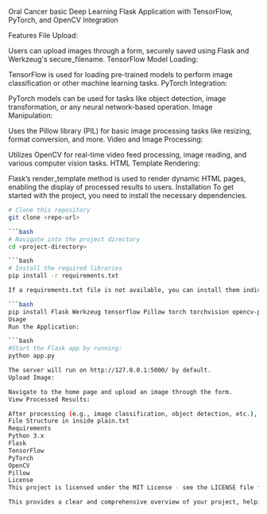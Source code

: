 Oral Cancer basic Deep Learning
Flask Application with TensorFlow, PyTorch, and OpenCV Integration

Features
File Upload:

Users can upload images through a form, securely saved using Flask and Werkzeug's secure_filename.
TensorFlow Model Loading:

TensorFlow is used for loading pre-trained models to perform image classification or other machine learning tasks.
PyTorch Integration:

PyTorch models can be used for tasks like object detection, image transformation, or any neural network-based operation.
Image Manipulation:

Uses the Pillow library (PIL) for basic image processing tasks like resizing, format conversion, and more.
Video and Image Processing:

Utilizes OpenCV for real-time video feed processing, image reading, and various computer vision tasks.
HTML Template Rendering:

Flask’s render_template method is used to render dynamic HTML pages, enabling the display of processed results to users.
Installation
To get started with the project, you need to install the necessary dependencies.

```bash
# Clone this repository
git clone <repo-url>

```bash
# Navigate into the project directory
cd <project-directory>

```bash
# Install the required libraries
pip install -r requirements.txt

If a requirements.txt file is not available, you can install them individually:

```bash
pip install Flask Werkzeug tensorflow Pillow torch torchvision opencv-python
Usage
Run the Application:

```bash
#Start the Flask app by running:
python app.py

The server will run on http://127.0.0.1:5000/ by default.
Upload Image:

Navigate to the home page and upload an image through the form.
View Processed Results:

After processing (e.g., image classification, object detection, etc.), the result will be displayed on the output page.
File Structure in inside plain.txt
Requirements
Python 3.x
Flask
TensorFlow
PyTorch
OpenCV
Pillow
License
This project is licensed under the MIT License - see the LICENSE file for details.

This provides a clear and comprehensive overview of your project, helping users understand its functionality and how to get started.
